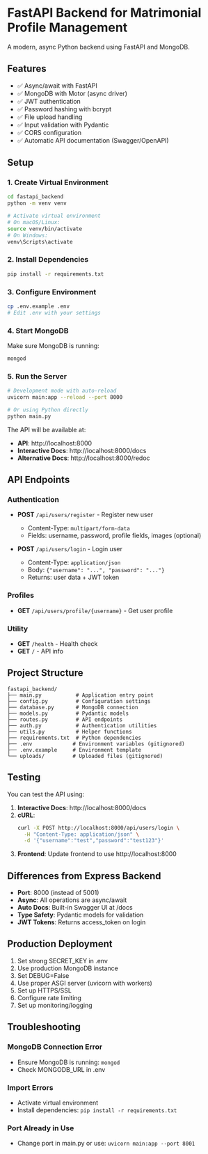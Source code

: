 # FastAPI Backend for Matrimonial Profile Management

A modern, async Python backend using FastAPI and MongoDB.

## Features

- ✅ Async/await with FastAPI
- ✅ MongoDB with Motor (async driver)
- ✅ JWT authentication
- ✅ Password hashing with bcrypt
- ✅ File upload handling
- ✅ Input validation with Pydantic
- ✅ CORS configuration
- ✅ Automatic API documentation (Swagger/OpenAPI)

## Setup

### 1. Create Virtual Environment

```bash
cd fastapi_backend
python -m venv venv

# Activate virtual environment
# On macOS/Linux:
source venv/bin/activate
# On Windows:
venv\Scripts\activate
```

### 2. Install Dependencies

```bash
pip install -r requirements.txt
```

### 3. Configure Environment

```bash
cp .env.example .env
# Edit .env with your settings
```

### 4. Start MongoDB

Make sure MongoDB is running:
```bash
mongod
```

### 5. Run the Server

```bash
# Development mode with auto-reload
uvicorn main:app --reload --port 8000

# Or using Python directly
python main.py
```

The API will be available at:
- **API**: http://localhost:8000
- **Interactive Docs**: http://localhost:8000/docs
- **Alternative Docs**: http://localhost:8000/redoc

## API Endpoints

### Authentication

- **POST** `/api/users/register` - Register new user
  - Content-Type: `multipart/form-data`
  - Fields: username, password, profile fields, images (optional)
  
- **POST** `/api/users/login` - Login user
  - Content-Type: `application/json`
  - Body: `{"username": "...", "password": "..."}`
  - Returns: user data + JWT token

### Profiles

- **GET** `/api/users/profile/{username}` - Get user profile

### Utility

- **GET** `/health` - Health check
- **GET** `/` - API info

## Project Structure

```
fastapi_backend/
├── main.py           # Application entry point
├── config.py         # Configuration settings
├── database.py       # MongoDB connection
├── models.py         # Pydantic models
├── routes.py         # API endpoints
├── auth.py           # Authentication utilities
├── utils.py          # Helper functions
├── requirements.txt  # Python dependencies
├── .env             # Environment variables (gitignored)
├── .env.example     # Environment template
└── uploads/         # Uploaded files (gitignored)
```

## Testing

You can test the API using:

1. **Interactive Docs**: http://localhost:8000/docs
2. **cURL**:
   ```bash
   curl -X POST http://localhost:8000/api/users/login \
     -H "Content-Type: application/json" \
     -d '{"username":"test","password":"test123"}'
   ```
3. **Frontend**: Update frontend to use http://localhost:8000

## Differences from Express Backend

- **Port**: 8000 (instead of 5001)
- **Async**: All operations are async/await
- **Auto Docs**: Built-in Swagger UI at /docs
- **Type Safety**: Pydantic models for validation
- **JWT Tokens**: Returns access_token on login

## Production Deployment

1. Set strong SECRET_KEY in .env
2. Use production MongoDB instance
3. Set DEBUG=False
4. Use proper ASGI server (uvicorn with workers)
5. Set up HTTPS/SSL
6. Configure rate limiting
7. Set up monitoring/logging

## Troubleshooting

### MongoDB Connection Error
- Ensure MongoDB is running: `mongod`
- Check MONGODB_URL in .env

### Import Errors
- Activate virtual environment
- Install dependencies: `pip install -r requirements.txt`

### Port Already in Use
- Change port in main.py or use: `uvicorn main:app --port 8001`
